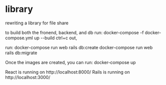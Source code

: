 # library
rewriting a library for file share

to build both the fronend, backend, and db run:
docker-compose -f docker-compose.yml up --build
ctrl+c out,

run:
docker-compose run web rails db:create
docker-compose run web rails db:migrate

Once the images are created, you can run:
docker-compose up

React is running on http://localhost:8000/
Rails is running on http://localhost:3000/
